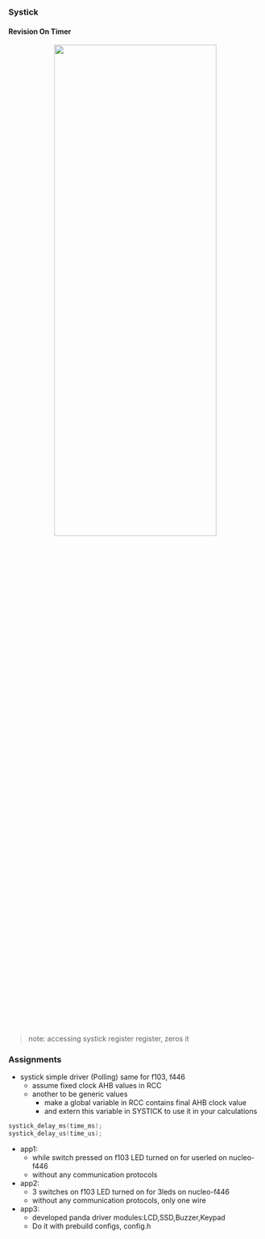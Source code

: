 ### Systick

#### Revision On Timer

<p align="center">
    <img width="80%" height="50%" src="../imgs/systick.JPG">
  </p>

> note: accessing systick register register, zeros it

### Assignments

- systick simple driver (Polling)
  same for f103, f446
  - assume fixed clock AHB values in RCC
  - another to be generic values
    - make a global variable in RCC contains final AHB clock value
    - and extern this variable in SYSTICK to use it in your calculations

```c
systick_delay_ms(time_ms);
systick_delay_us(time_us);
```

- app1:
  - while switch pressed on f103 LED turned on for userled on nucleo-f446
  - without any communication protocols
- app2:
  - 3 switches on f103 LED turned on for 3leds on nucleo-f446
  - without any communication protocols, only one wire
- app3:
  - developed panda driver modules:LCD,SSD,Buzzer,Keypad
  - Do it with prebuild configs, config.h
